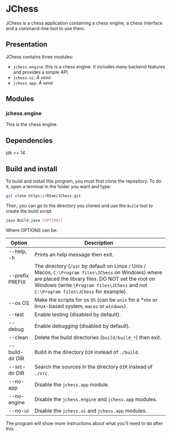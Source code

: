 # JChess

JChess is a chess application containing a chess engine, a chess interface and a command-line tool to use them.

## Presentation

JChess contains three modules:

- `jchess.engine`: this is a chess engine. It includes many backend features and provides a simple API.
- `jchess.ui`: _À venir_
- `jchess.app`: _À venir_

## Modules

### jchess.engine

This is the chess engine.

## Dependencies

jdk >= 14

## Build and install

To build and install this program, you must first clone the repository.
To do it, open a terminal in the folder you want and type:

```sh
git clone https://85ae/JChess.git
```

Then, you can go to the directory you cloned and use the `Build` tool to create the build script

```sh
java Build.java [OPTIONS]
```

Where OPTIONS can be:

Option              | Description
--------------------|------------
--help, -h          | Prints an help message then exit.
--prefix PREFIX     | The directory (`/usr` by default on Linux / Unix / Macos, `C:\Program files\JChess` on Windows) where are placed the library files. DO NOT set the root on Windows (write `\Program files\JChess` and not `C:\Program files\JChess` for example).
--os OS             | Make the scripts for os `OS` (can be `unix` for a *nix or linux-based system, `macos` or `windows`).
--test              | Enable testing (disabled by default).
--debug             | Enable debugging (disabled by default).
--clean             | Delete the build directories (`build/build_*`) then exit.
--build-dir DIR     | Build in the directory `DIR` instead of `./build`.
--src-dir DIR       | Search the sources in the directory `DIR` instead of `./src`.
--no-app            | Disable the `jchess.app` module.
--no-engine         | Disable the `jchess.engine` and `jchess.app` modules.
--no-ui             | Disable the `jchess.ui` and `jchess.app` modules.

The program will show more instructions about what you'll need to do after this.
